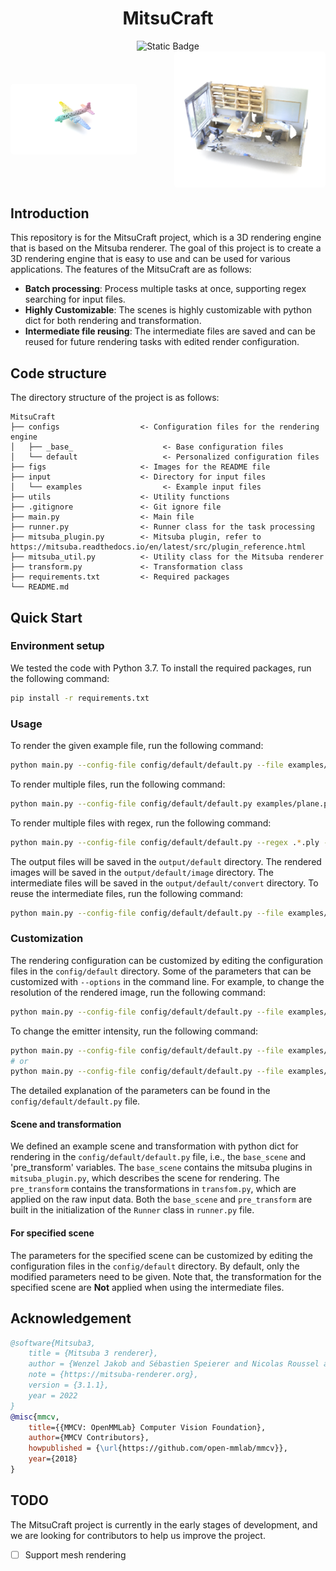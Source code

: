 <div style="text-align: center;">
<h1>MitsuCraft</h1>
<img alt="Static Badge" src="https://img.shields.io/badge/https%3A%2F%2Fgithub.com%2Fmitsuba-renderer%2Fmitsuba3">
</div>


<div style="display: flex; justify-content: space-between; align-items: center; text-align: center;">
    <img style="border-radius: 0.3125em;
        width: 40%; /* Adjust the width as needed */" 
        src="./figs/plane.png" alt="">
    <img style="border-radius: 0.3125em;
        width: 48%; /* Adjust the width as needed */" 
        src="./figs/office.png" alt="">
</div>

## Introduction

This repository is for the MitsuCraft project, which is a 3D rendering engine that is based on the Mitsuba renderer. 
The goal of this project is to create a 3D rendering engine that is easy to use and can be used for various applications.
The features of the MitsuCraft are as follows:
- **Batch processing**: Process multiple tasks at once, supporting regex searching for input files.
- **Highly Customizable**: The scenes is highly customizable with python dict for both rendering and transformation.
- **Intermediate file reusing**: The intermediate files are saved and can be reused for future rendering tasks with edited render configuration.

## Code structure
The directory structure of the project is as follows:
```
MitsuCraft
├── configs                  <- Configuration files for the rendering engine
│   ├── _base_                    <- Base configuration files
│   └── default                   <- Personalized configuration files
├── figs                     <- Images for the README file
├── input                    <- Directory for input files
│   └── examples                  <- Example input files
├── utils                    <- Utility functions
├── .gitignore               <- Git ignore file
├── main.py                  <- Main file
├── runner.py                <- Runner class for the task processing
├── mitsuba_plugin.py        <- Mitsuba plugin, refer to https://mitsuba.readthedocs.io/en/latest/src/plugin_reference.html
├── mitsuba_util.py          <- Utility class for the Mitsuba renderer
├── transform.py             <- Transformation class
├── requirements.txt         <- Required packages
└── README.md
```

## Quick Start
### Environment setup
We tested the code with Python 3.7.
To install the required packages, run the following command:
```bash
pip install -r requirements.txt
```

### Usage
To render the given example file, run the following command:
```bash
python main.py --config-file config/default/default.py --file examples/plane.ply
```
To render multiple files, run the following command:
```bash
python main.py --config-file config/default/default.py examples/plane.ply examples/office.ply
```
To render multiple files with regex, run the following command:
```bash
python main.py --config-file config/default/default.py --regex .*.ply --options work_dir=input/examples
```
The output files will be saved in the `output/default` directory.
The rendered images will be saved in the `output/default/image` directory.
The intermediate files will be saved in the `output/default/convert` directory.
To reuse the intermediate files, run the following command:
```bash
python main.py --config-file config/default/default.py --file examples/plane.ply --options processed_dir=output/default
```

### Customization
The rendering configuration can be customized by editing the configuration files in the `config/default` directory.
Some of the parameters that can be customized with `--options` in the command line.
For example, to change the resolution of the rendered image, run the following command:
```bash
python main.py --config-file config/default/default.py --file examples/plane.ply --options resolution=[960,540]
```
To change the emitter intensity, run the following command:
```bash
python main.py --config-file config/default/default.py --file examples/plane.ply --options emitter_intensity=[1,1,1]
# or
python main.py --config-file config/default/default.py --file examples/plane.ply --options base_scene.emitter.value=[1,1,1]
```
The detailed explanation of the parameters can be found in the `config/default/default.py` file.

####  Scene and transformation
We defined an example scene and transformation with python dict for rendering in the `config/default/default.py` file, i.e., the `base_scene` and 'pre_transform' variables.
The `base_scene` contains the mitsuba plugins in `mitsuba_plugin.py`, which describes the scene for rendering.
The `pre_transform` contains the transformations in `transfom.py`, which are applied on the raw input data.
Both the `base_scene` and `pre_transform` are built in the initialization of the `Runner` class in `runner.py` file.

#### For specified scene
The parameters for the specified scene can be customized by editing the configuration files in the `config/default` directory.
By default, only the modified parameters need to be given.
Note that, the transformation for the specified scene are **Not** applied when using the intermediate files.

## Acknowledgement
```bibtex
@software{Mitsuba3,
    title = {Mitsuba 3 renderer},
    author = {Wenzel Jakob and Sébastien Speierer and Nicolas Roussel and Merlin Nimier-David and Delio Vicini and Tizian Zeltner and Baptiste Nicolet and Miguel Crespo and Vincent Leroy and Ziyi Zhang},
    note = {https://mitsuba-renderer.org},
    version = {3.1.1},
    year = 2022
}
@misc{mmcv,
    title={{MMCV: OpenMMLab} Computer Vision Foundation},
    author={MMCV Contributors},
    howpublished = {\url{https://github.com/open-mmlab/mmcv}},
    year={2018}
}
```

## TODO
The MitsuCraft project is currently in the early stages of development, and we are looking for contributors to help us improve the project.
- [ ] Support mesh rendering